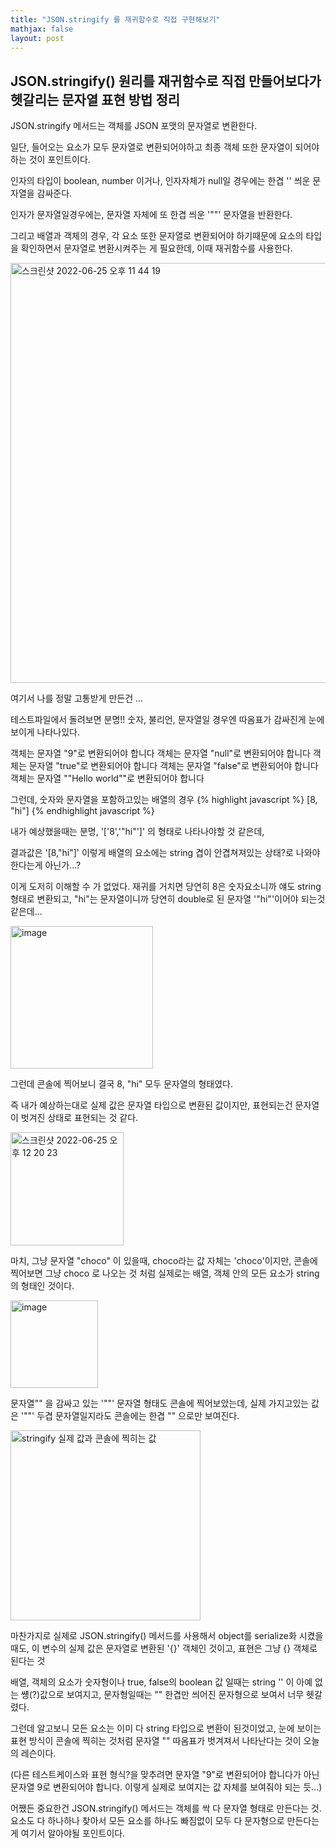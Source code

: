 ```yaml
---
title: "JSON.stringify 를 재귀함수로 직접 구현해보기"
mathjax: false
layout: post
---
```


## JSON.stringify() 원리를 재귀함수로 직접 만들어보다가 헷갈리는 문자열 표현 방법 정리

JSON.stringify 메서드는 객체를 JSON 포맷의 문자열로 변환한다.

일단, 들어오는 요소가 모두 문자열로 변환되어야하고 최종 객체 또한 문자열이 되어야하는 것이 포인트이다.

인자의 타입이 boolean, number 이거나, 인자자체가 null일 경우에는 한겹 '' 씌운 문자열을 감싸준다.

인자가 문자열일경우에는, 문자열 자체에 또 한겹 씌운 '""' 문자열을 반환한다.

그리고 배열과 객체의 경우, 각 요소 또한 문자열로 변환되어야 하기때문에 요소의 타입을 확인하면서 문자열로 변환시켜주는 게 필요한데, 이때 재귀함수를 사용한다.

<img width="672" alt="스크린샷 2022-06-25 오후 11 44 19" src="https://user-images.githubusercontent.com/92300124/175778625-f0f20871-023a-414f-9a72-1c387e493e57.png">

여기서 나를 정말 고통받게 만든건 ...

테스트파일에서 돌려보면 분명!! 숫자, 불리언, 문자열일 경우엔 따옴표가 감싸진게 눈에 보이게 나타나있다.

객체는 문자열 "9"로 변환되어야 합니다
객체는 문자열 "null"로 변환되어야 합니다
객체는 문자열 "true"로 변환되어야 합니다
객체는 문자열 "false"로 변환되어야 합니다
객체는 문자열 ""Hello world""로 변환되어야 합니다

그런데, 숫자와 문자열을 포함하고있는 배열의 경우
{% highlight javascript %}
[8, "hi"]
{% endhighlight javascript %}

내가 예상했을때는 분명, '['8','"hi"']' 의 형태로 나타나야할 것 같은데,

결과값은 '[8,"hi"]' 이렇게 배열의 요소에는 string 겹이 안겹쳐져있는 상태?로 나와야 한다는게 아닌가...?

이게 도저히 이해할 수 가 없었다. 재귀를 거치면 당연히 8은 숫자요소니까 얘도 string형태로 변환되고, "hi"는 문자열이니까 당연히 double로 된 문자열 '"hi"'이어야 되는것 같은데...

<img width="228" alt="image" src="https://user-images.githubusercontent.com/92300124/175779772-cea1b804-199e-4e02-9ea5-21c88c48a62e.png">

그런데 콘솔에 찍어보니 결국 8, "hi" 모두 문자열의 형태였다.

즉 내가 예상하는대로 실제 값은 문자열 타입으로 변환된 값이지만, 표현되는건 문자열이 벗겨진 상태로 표현되는 것 같다.

<img width="181" alt="스크린샷 2022-06-25 오후 12 20 23" src="https://user-images.githubusercontent.com/92300124/175779898-e47b5080-aee6-4279-bf4d-530314e490e1.png">

마치, 그냥 문자열 "choco" 이 있을때, choco라는 값 자체는 'choco'이지만, 콘솔에 찍어보면 그냥 choco 로 나오는 것 처럼 실제로는 배열, 객체 안의 모든 요소가 string 의 형태인 것이다.

<img width="140" alt="image" src="https://user-images.githubusercontent.com/92300124/175780306-2a21ad78-1efd-46ba-9a33-45a1a037f443.png">

문자열"" 을 감싸고 있는 '""' 문자열 형태도 콘솔에 찍어보았는데, 실제 가지고있는 값은 '""' 두겹 문자열일지라도 콘솔에는 한겹 "" 으로만 보여진다.

<img width="304" alt="stringify 실제 값과 콘솔에 찍히는 값" src="https://user-images.githubusercontent.com/92300124/175779910-b00c7f9d-de92-4941-b7ff-2efe23de2c6e.png">

마찬가지로 실제로 JSON.stringify() 메서드를 사용해서 object를 serialize화 시켰을때도, 이 변수의 실제 값은 문자열로 변환된 '{}' 객체인 것이고, 표현은 그냥 {} 객체로 된다는 것

배열, 객체의 요소가 숫자형이나 true, false의 boolean 값 일때는 string '' 이 아예 없는 썡(?)값으로 보여지고, 문자형일때는 "" 한겹만 씌어진 문자형으로 보여서 너무 헷갈렸다.

그런데 알고보니 모든 요소는 이미 다 string 타입으로 변환이 된것이었고, 눈에 보이는 표현 방식이 콘솔에 찍히는 것처럼 문자열 "" 따옴표가 벗겨져서 나타난다는 것이 오늘의 레슨이다.

(다른 테스트케이스와 표현 형식?을 맞추려면 문자열 "9"로 변환되어야 합니다가 아닌 문자열 9로 변환되어야 합니다. 이렇게 실제로 보여지는 값 자체를 보여줘야 되는 듯...)

어쨌든 중요한건 JSON.stringify() 메서드는 객체를 싹 다 문자열 형태로 만든다는 것. 요소도 다 하나하나 찾아서 모든 요소를 하나도 빠짐없이 모두 다 문자형으로 만든다는게 여기서 알아야될 포인트이다.
